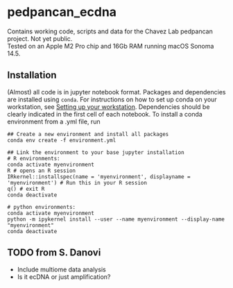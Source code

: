 # pedpancan_ecdna
Contains working code, scripts and data for the Chavez Lab pedpancan project. Not yet public.  
Tested on an Apple M2 Pro chip and 16Gb RAM running macOS Sonoma 14.5.  

## Installation

(Almost) all code is in jupyter notebook format. Packages and dependencies are installed using `conda`.  For instructions on how to set up conda on your workstation, see [Setting up your workstation](https://github.com/chavez-lab/protocols/tree/main/Setting_up_your_workstation). Dependencies should be clearly indicated in the first cell of each notebook. To install a conda environment from a .yml file, run
```
## Create a new environment and install all packages
conda env create -f environment.yml

## Link the environment to your base jupyter installation
# R environments:
conda activate myenvironment
R # opens an R session
IRkernel::installspec(name = 'myenvironment', displayname = 'myenvironment') # Run this in your R session
q() # exit R
conda deactivate

# python environments:
conda activate myenvironment
python -m ipykernel install --user --name myenvironment --display-name "myenvironment"
conda deactivate
```

## TODO from S. Danovi
- Include multiome data analysis
- Is it ecDNA or just amplification?
